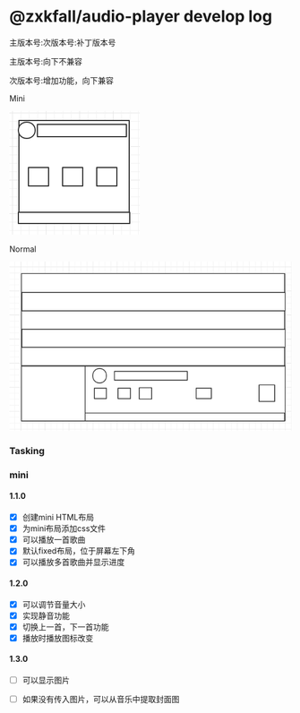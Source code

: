 # @zxkfall/audio-player develop log

主版本号:次版本号:补丁版本号

主版本号:向下不兼容

次版本号:增加功能，向下兼容



Mini

![image-20220421003221106](devLog.assets/image-20220421003221106.png)

Normal

![image-20220421003309098](devLog.assets/image-20220421003309098.png)







### Tasking

### mini

#### 1.1.0

- [x] 创建mini HTML布局
- [x] 为mini布局添加css文件
- [x] 可以播放一首歌曲
- [x] 默认fixed布局，位于屏幕左下角
- [x] 可以播放多首歌曲并显示进度

#### 1.2.0

- [x] 可以调节音量大小
- [x] 实现静音功能
- [x] 切换上一首，下一首功能
- [x] 播放时播放图标改变

#### 1.3.0

- [ ] 可以显示图片
- [ ] 如果没有传入图片，可以从音乐中提取封面图






